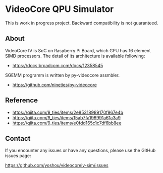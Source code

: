 VideoCore QPU Simulator
========

This is work in progress project. Backward compatibility is not guaranteed.

About
-----
VideoCore IV is SoC on Raspberry Pi Board, which GPU has 16 element SIMD processors.
The detail of its architecture is available following:

* https://docs.broadcom.com/docs/12358545

SGEMM programm is written by py-videocore assmbler.

* https://github.com/nineties/py-videocore

Reference
---------

* https://qiita.com/9_ties/items/2e85318989170f967e4b
* https://qiita.com/9_ties/items/15ab7fa198991a61a3a9
* https://qiita.com/9_ties/items/e0fdd165c1c7df6bb8ee

Contact
-------
If you encounter any issues or have any questions, please use the
GitHub issues page:

https://github.com/yoshou/videocoreiv-sim/issues
